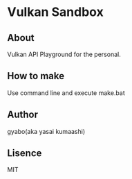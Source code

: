 # Vulkan Sandbox

## About

Vulkan API Playground for the personal.

## How to make

Use command line and execute make.bat


## Author

gyabo(aka yasai kumaashi)

## Lisence

MIT

